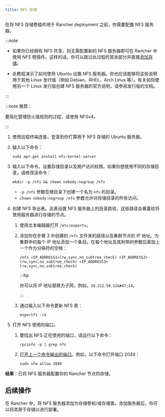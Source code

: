 ```yaml
---
title: NFS 存储
---
```


在将 NFS 存储卷插件用于 Rancher deployment 之前，你需要配置 NFS 服务器。

:::note

- 如果你已经拥有 NFS 共享，则无需配置新的 NFS 服务器即可在 Rancher 中使用 NFS 卷插件。这样的话，你可以跳过此过程的其余部分并直接[添加存储](../create-kubernetes-persistent-storage/create-kubernetes-persistent-storage.md)。

- 此教程演示了如何使用 Ubuntu 设置 NFS 服务器。你也应该能够将这些说明用于其他 Linux 发行版（例如 Debian、RHEL、Arch Linux 等）。有关如何使用另一个 Linux 发行版创建 NFS 服务器的官方说明，请参阅发行版的文档。

:::

:::note 推荐：

要简化管理防火墙规则的过程，请使用 NFSv4。

:::

1. 使用远程终端连接，登录到你打算用于 NFS 存储的 Ubuntu 服务器。

1. 输入以下命令：

   ```
   sudo apt-get install nfs-kernel-server
   ```

1. 输入以下命令，设置存储目录以及用户访问权限。如果你想使用不同的存储目录，请修改该命令：

   ```
   mkdir -p /nfs && chown nobody:nogroup /nfs
   ```
   - `-p /nfs` 参数在根目录下创建一个名为 `nfs` 的目录。
   - `chown nobody:nogroup /nfs` 参数允许对存储目录的所有访问。

1. 创建 NFS 导出表。此表设置 NFS 服务器上的目录路径，这些路径会暴露给将使用服务器进行存储的节点。

   1. 使用文本编辑器打开 `/etc/exports`。
   1. 添加你在步骤 3 中创建的 `/nfs` 文件夹的路径以及集群节点的 IP 地址。为集群中的每个 IP 地址添加一个条目。在每个地址及其附带的参数后面加上一个作为分隔符的空格：

      ```
      /nfs <IP_ADDRESS1>(rw,sync,no_subtree_check) <IP_ADDRESS2>(rw,sync,no_subtree_check) <IP_ADDRESS3>(rw,sync,no_subtree_check)
      ```

      :::tip

      你可以将 IP 地址替换为子网，例如，`10.212.50.12&#47;24`。

      :::

   1. 通过输入以下命令更新 NFS 表：

      ```
      exportfs -ra
      ```

1. 打开 NFS 使用的端口。

   1. 要找出 NFS 正在使用的端口，请运行以下命令：

      ```
      rpcinfo -p | grep nfs
      ```
   2. [打开上一个命令输出的端口](https://help.ubuntu.com/lts/serverguide/firewall.html.en)。例如，以下命令打开端口 2049：

      ```
      sudo ufw allow 2049
      ```

**结果**：已将 NFS 服务器配置你的 Rancher 节点的存储。

## 后续操作

在 Rancher 中，将 NFS 服务器添加为存储卷和/或存储类。添加服务器后，你可以将其用于存储以进行部署。
